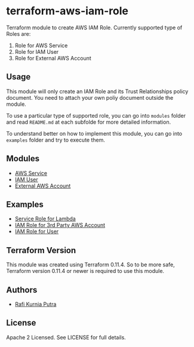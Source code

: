 terraform-aws-iam-role
======================

Terraform module to create AWS IAM Role. 
Currently supported type of Roles are:
1. Role for AWS Service
2. Role for IAM User
3. Role for External AWS Account

Usage
-----

This module will only create an IAM Role and its Trust Relationships policy document. You need to attach your own poliy document outside the module.

To use a particular type of supported role, you can go into `modules` folder and read `README.md` at each subfolde for more detailed information.

To understand better on how to implement this module, you can go into `examples` folder and try to execute them.

Modules
--------

* [AWS Service](https://github.com/traveloka/terraform-aws-iam-role/tree/master/modules/service)
* [IAM User](https://github.com/traveloka/terraform-aws-iam-role/tree/master/modules/user)
* [External AWS Account](https://github.com/traveloka/terraform-aws-iam-role/tree/master/modules/external)

Examples
--------

* [Service Role for Lambda](https://github.com/traveloka/terraform-aws-iam-role/tree/master/examples/aws_service_lambda)
* [IAM Role for 3rd Party AWS Account](https://github.com/traveloka/terraform-aws-iam-role/tree/master/examples/external_account)
* [IAM Role for User](https://github.com/traveloka/terraform-aws-iam-role/tree/master/examples/user_iam)


Terraform Version
-----------------

This module was created using Terraform 0.11.4. 
So to be more safe, Terraform version 0.11.4 or newer is required to use this module.


Authors
-------

* [Rafi Kurnia Putra](https://github.com/rafikurnia)

License
-------

Apache 2 Licensed. See LICENSE for full details.